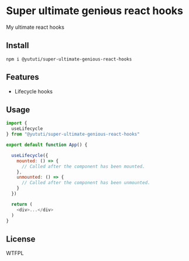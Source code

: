 # Super ultimate geni~~o~~us react hooks
My ultimate react hooks

## Install

```
npm i @yututi/super-ultimate-genious-react-hooks
```

## Features
- Lifecycle hooks

## Usage

```js
import {
  useLifecycle
} from "@yututi/super-ultimate-genious-react-hooks"

export default function App() {

  useLifecycle({
    mounted: () => {
      // Called after the component has been mounted.
    },
    unmounted: () => {
      // Called after the component has been unmounted.
    }
  })

  return (
    <div>...</div>
  )
}
```

## License
WTFPL
